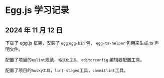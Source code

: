 # Egg.js 学习记录

## 2024 年 11 月 12 日

下载了 egg.js 框架，安装了 `egg` `egg-bin` 包， `egg-ts-helper` 包用来生成 ts 声明文件。

配置了项目的`eslint`规范，`格式化工具`，`editorconfig` 编辑器配置工具。

配置了项目的`husky工具`，`lint-staged`工具，`commitlint`工具。
